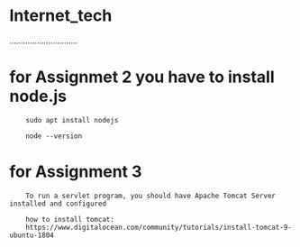 # Internet_tech
..............................

# for Assignmet 2 you have to install node.js
		
		sudo apt install nodejs

		node --version

# for Assignment 3
		
		To run a servlet program, you should have Apache Tomcat Server installed and configured

		how to install tomcat:
		https://www.digitalocean.com/community/tutorials/install-tomcat-9-ubuntu-1804


